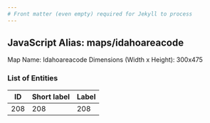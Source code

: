 ```yaml
---
# Front matter (even empty) required for Jekyll to process
---
```


## JavaScript Alias: maps/idahoareacode

Map Name: Idahoareacode
Dimensions (Width x Height): 300x475





### List of Entities

ID | Short label | Label
---|---|---|
208|208|208

